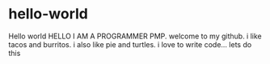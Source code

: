 # hello-world
Hello world
HELLO I AM A PROGRAMMER PMP. welcome to my github.
i like tacos and burritos. i also like pie and turtles.
i love to write code...
lets do this
